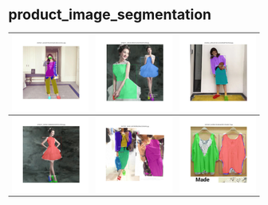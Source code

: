# product_image_segmentation




| <img src=data/modanet_epoch6/10390187_22dcdd79fac36a4a2a0c8bb3ca3182c1.jpg width=375>      | <img src=data/modanet_epoch6/10480277_726f52fcef80d7e03928c4abd84a38bf.jpg width=375>     | <img src=data/modanet_epoch6/10106352_2d963aa4c36c1ec56d98ab44929efca8.jpg width=375>     |
| ---------- | :-----------:  | :-----------: |
| <img src=data/modanet_epoch6/10480277_455f6d7c7ed86b963f2d46f755c6f535.jpg width=375>     | <img src=data/modanet_epoch6/10477837_365301c24f74f35fbb28fe631245604c.jpg width=375>     | <img src=data/modanet_epoch6/10470870_0e3ffd27c45381ba304f373fc2e8d77f.jpg width=375>     |
